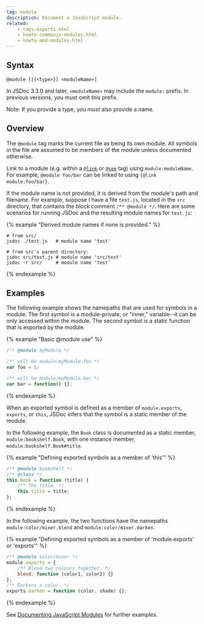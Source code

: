 ```yaml
---
tag: module
description: Document a JavaScript module.
related:
    - tags-exports.html
    - howto-commonjs-modules.html
    - howto-amd-modules.html
---
```


## Syntax

`@module [[{<type>}] <moduleName>]`

In JSDoc 3.3.0 and later, `<moduleName>` may include the `module:` prefix. In previous versions, you
must omit this prefix.

Note: If you provide a type, you _must_ also provide a name.


## Overview

The `@module` tag marks the current file as being its own module. All symbols in the file are assumed
to be members of the module unless documented otherwise.

Link to a module (e.g. within a [`@link`][link-tag] or [`@see`][see-tag] tag) using `module:moduleName`.
For example, `@module foo/bar` can be linked to using `{@link module:foo/bar}`.

If the module name is not provided, it is derived from the module's path and filename. For example,
suppose I have a file `test.js`, located in the `src` directory, that contains the block comment
`/** @module */`. Here are some scenarios for running JSDoc and the resulting module names for
`test.js`:

{% example "Derived module names if none is provided." %}

```
# from src/
jsdoc ./test.js   # module name 'test'

# from src's parent directory:
jsdoc src/test.js # module name 'src/test'
jsdoc -r src/     # module name 'test'
```
{% endexample %}

[link-tag]: tags-inline-link.html
[see-tag]: tags-see.html


## Examples

The following example shows the namepaths that are used for symbols in a module. The first symbol
is a module-private, or "inner," variable--it can be only accessed within the module. The second
symbol is a static function that is exported by the module.

{% example "Basic @module use" %}

```js
/** @module myModule */

/** will be module:myModule~foo */
var foo = 1;

/** will be module:myModule.bar */
var bar = function() {};
```
{% endexample %}

When an exported symbol is defined as a member of `module.exports`, `exports`, or `this`, JSDoc
infers that the symbol is a static member of the module.

In the following example, the `Book` class is documented as a static member, `module:bookshelf.Book`,
with one instance member, `module:bookshelf.Book#title`.

{% example "Defining exported symbols as a member of 'this'" %}

```js
/** @module bookshelf */
/** @class */
this.Book = function (title) {
    /** The title. */
    this.title = title;
};
```
{% endexample %}

In the following example, the two functions have the namepaths `module:color/mixer.blend` and
`module:color/mixer.darken`.

{% example "Defining exported symbols as a member of 'module.exports' or 'exports'" %}

```js
/** @module color/mixer */
module.exports = {
    /** Blend two colours together. */
    blend: function (color1, color2) {}
};
/** Darkens a color. */
exports.darken = function (color, shade) {};
```
{% endexample %}

See [Documenting JavaScript Modules][modules] for further examples.

[modules]: howto-commonjs-modules.html
